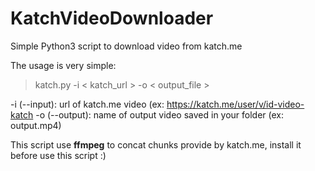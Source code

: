 # KatchVideoDownloader
Simple Python3 script to download video from katch.me

The usage is very simple:

> katch.py -i < katch_url > -o < output_file >

-i (--input): url of katch.me video (ex: https://katch.me/user/v/id-video-katch
-o (--output): name of output video saved in your folder (ex: output.mp4)

This script use **ffmpeg** to concat chunks provide by katch.me, install it before use this script :)
